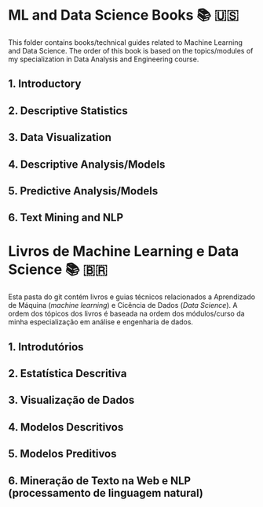 # ML and Data Science Books 📚  🇺🇸 

This folder contains books/technical guides related to Machine Learning and Data Science. The order of this book is based on the topics/modules of my specialization in Data Analysis and Engineering course.

## 1. Introductory 

## 2. Descriptive Statistics

## 3. Data Visualization

## 4. Descriptive Analysis/Models

## 5. Predictive Analysis/Models

## 6. Text Mining and NLP


# Livros de Machine Learning e Data Science 📚  🇧🇷

Esta pasta do git contém livros e guias técnicos relacionados a Aprendizado de Máquina (_machine learning_) e Cicência de Dados (_Data Science_). A ordem dos tópicos dos livros é baseada na ordem dos módulos/curso da minha especialização em análise e engenharia de dados. 

## 1. Introdutórios

## 2. Estatística Descritiva

## 3. Visualização de Dados

## 4. Modelos Descritivos 

## 5. Modelos Preditivos

## 6. Mineração de Texto na Web e NLP (processamento de linguagem natural)
